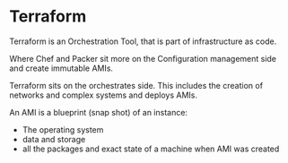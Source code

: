 # Terraform

Terraform is an Orchestration Tool, that is part of infrastructure as code.

Where Chef and Packer sit more on the Configuration management side and create immutable AMIs.

Terraform sits on the orchestrates side. This includes the creation of networks and complex systems and deploys AMIs.

An AMI is a blueprint (snap shot) of an instance:
- The operating system
- data and storage
- all the packages and exact state of a machine when AMI was created
